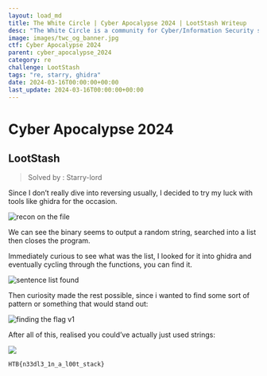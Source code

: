 ```yaml
---
layout: load_md
title: The White Circle | Cyber Apocalypse 2024 | LootStash Writeup
desc: "The White Circle is a community for Cyber/Information Security students, enthusiasts and professionals. You can discuss anything related to Security, share your knowledge with others, get help when you need it and proceed further in your journey with amazing people from all over the world."
image: images/twc_og_banner.jpg
ctf: Cyber Apocalypse 2024
parent: cyber_apocalypse_2024
category: re
challenge: LootStash
tags: "re, starry, ghidra"
date: 2024-03-16T00:00:00+00:00
last_update: 2024-03-16T00:00:00+00:00
---
```


<h1 class="heading card-title white-text">Cyber Apocalypse 2024</h1>

## LootStash
> Solved by : Starry-lord

Since I don’t really dive into reversing usually, I decided to try my luck with tools like ghidra for the occasion.

![recon on the file](https://i.imgur.com/3zMCcVZ.png)


We can see the binary seems to output a random string, searched into a list then closes the program.

Immediately curious to see what was the list, I looked for it into ghidra and eventually cycling through the functions, you can find it.


![sentence list found](https://i.imgur.com/w3didgB.png)


Then curiosity made the rest possible, since i wanted to find some sort of pattern or something that would stand out:

![finding the flag v1](https://i.imgur.com/hNrPN1w.png)


After all of this, realised you could’ve actually just used strings:


![](https://i.imgur.com/FxDZCAC.png)


```
HTB{n33dl3_1n_a_l00t_stack}
```

